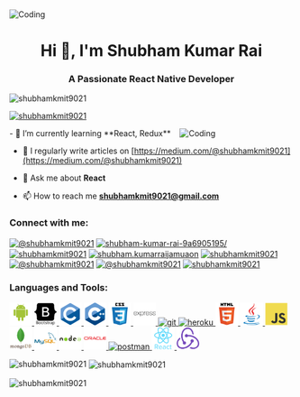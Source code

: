 <img align="center" alt="Coding" width="100%" height="300px" src="https://user-images.githubusercontent.com/98958667/215025811-65a10f9e-cd72-4de9-b54d-d43e82b76f38.jpg">

<h1 align="center">Hi 👋, I'm Shubham Kumar Rai</h1>
<h3 align="center">A Passionate React Native Developer</h3>

<p align="left"> <img src="https://komarev.com/ghpvc/?username=shubhamkmit9021&label=Profile%20views&color=0e75b6&style=flat" alt="shubhamkmit9021" /> </p>

<p align="left"> <a href="https://github.com/ryo-ma/github-profile-trophy"><img src="https://github-profile-trophy.vercel.app/?username=shubhamkmit9021" alt="shubhamkmit9021" /></a> </p>
<img align="right" alt="Coding" width="40%" src="https://www.sarvika.com/wp-content/uploads/2021/03/Backend-Developer-Python-GIF-Dribble.gif">
- 🌱 I’m currently learning **React, Redux**

- 📝 I regularly write articles on [https://medium.com/@shubhamkmit9021](https://medium.com/@shubhamkmit9021)

- 💬 Ask me about **React**

- 📫 How to reach me **shubhamkmit9021@gmail.com**

<h3 align="left">Connect with me:</h3>
<p align="left">
<a href="https://codepen.io/shubhamkmit9021" target="blank"><img align="center" src="https://raw.githubusercontent.com/rahuldkjain/github-profile-readme-generator/master/src/images/icons/Social/codepen.svg" alt="@shubhamkmit9021" height="30" width="40" /></a>
<a href="https://linkedin.com/in/shubham-kumar-rai-9a6905195/" target="blank"><img align="center" src="https://raw.githubusercontent.com/rahuldkjain/github-profile-readme-generator/master/src/images/icons/Social/linked-in-alt.svg" alt="shubham-kumar-rai-9a6905195/" height="30" width="40" /></a>
<a href="https://codesandbox.com/shubhamkmit9021" target="blank"><img align="center" src="https://raw.githubusercontent.com/rahuldkjain/github-profile-readme-generator/master/src/images/icons/Social/codesandbox.svg" alt="shubhamkmit9021" height="30" width="40" /></a>
<a href="https://fb.com/shubham.kumarraijamuaon" target="blank"><img align="center" src="https://raw.githubusercontent.com/rahuldkjain/github-profile-readme-generator/master/src/images/icons/Social/facebook.svg" alt="shubham.kumarraijamuaon" height="30" width="40" /></a>
<a href="https://instagram.com/shubhamkmit9021" target="blank"><img align="center" src="https://raw.githubusercontent.com/rahuldkjain/github-profile-readme-generator/master/src/images/icons/Social/instagram.svg" alt="shubhamkmit9021" height="30" width="40" /></a>
<a href="https://medium.com/@shubhamkmit9021" target="blank"><img align="center" src="https://raw.githubusercontent.com/rahuldkjain/github-profile-readme-generator/master/src/images/icons/Social/medium.svg" alt="@shubhamkmit9021" height="30" width="40" /></a>
<a href="https://www.hackerrank.com/shubhamkmit9021" target="blank"><img align="center" src="https://raw.githubusercontent.com/rahuldkjain/github-profile-readme-generator/master/src/images/icons/Social/hackerrank.svg" alt="@shubhamkmit9021" height="30" width="40" /></a>
<a href="https://www.leetcode.com/shubhamkmit9021" target="blank"><img align="center" src="https://raw.githubusercontent.com/rahuldkjain/github-profile-readme-generator/master/src/images/icons/Social/leet-code.svg" alt="shubhamkmit9021" height="30" width="40" /></a>
</p>

<h3 align="left">Languages and Tools:</h3>
<p align="left"> <a href="https://developer.android.com" target="_blank" rel="noreferrer"> <img src="https://raw.githubusercontent.com/devicons/devicon/master/icons/android/android-original-wordmark.svg" alt="android" width="40" height="40"/> </a> <a href="https://getbootstrap.com" target="_blank" rel="noreferrer"> <img src="https://raw.githubusercontent.com/devicons/devicon/master/icons/bootstrap/bootstrap-plain-wordmark.svg" alt="bootstrap" width="40" height="40"/> </a> <a href="https://www.cprogramming.com/" target="_blank" rel="noreferrer"> <img src="https://raw.githubusercontent.com/devicons/devicon/master/icons/c/c-original.svg" alt="c" width="40" height="40"/> </a> <a href="https://www.w3schools.com/cpp/" target="_blank" rel="noreferrer"> <img src="https://raw.githubusercontent.com/devicons/devicon/master/icons/cplusplus/cplusplus-original.svg" alt="cplusplus" width="40" height="40"/> </a> <a href="https://www.w3schools.com/css/" target="_blank" rel="noreferrer"> <img src="https://raw.githubusercontent.com/devicons/devicon/master/icons/css3/css3-original-wordmark.svg" alt="css3" width="40" height="40"/> </a> <a href="https://expressjs.com" target="_blank" rel="noreferrer"> <img src="https://raw.githubusercontent.com/devicons/devicon/master/icons/express/express-original-wordmark.svg" alt="express" width="40" height="40"/> </a> <a href="https://git-scm.com/" target="_blank" rel="noreferrer"> <img src="https://www.vectorlogo.zone/logos/git-scm/git-scm-icon.svg" alt="git" width="40" height="40"/> </a> <a href="https://heroku.com" target="_blank" rel="noreferrer"> <img src="https://www.vectorlogo.zone/logos/heroku/heroku-icon.svg" alt="heroku" width="40" height="40"/> </a> <a href="https://www.w3.org/html/" target="_blank" rel="noreferrer"> <img src="https://raw.githubusercontent.com/devicons/devicon/master/icons/html5/html5-original-wordmark.svg" alt="html5" width="40" height="40"/> </a> <a href="https://www.java.com" target="_blank" rel="noreferrer"> <img src="https://raw.githubusercontent.com/devicons/devicon/master/icons/java/java-original.svg" alt="java" width="40" height="40"/> </a> <a href="https://developer.mozilla.org/en-US/docs/Web/JavaScript" target="_blank" rel="noreferrer"> <img src="https://raw.githubusercontent.com/devicons/devicon/master/icons/javascript/javascript-original.svg" alt="javascript" width="40" height="40"/> </a> <a href="https://www.mongodb.com/" target="_blank" rel="noreferrer"> <img src="https://raw.githubusercontent.com/devicons/devicon/master/icons/mongodb/mongodb-original-wordmark.svg" alt="mongodb" width="40" height="40"/> </a> <a href="https://www.mysql.com/" target="_blank" rel="noreferrer"> <img src="https://raw.githubusercontent.com/devicons/devicon/master/icons/mysql/mysql-original-wordmark.svg" alt="mysql" width="40" height="40"/> </a> <a href="https://nodejs.org" target="_blank" rel="noreferrer"> <img src="https://raw.githubusercontent.com/devicons/devicon/master/icons/nodejs/nodejs-original-wordmark.svg" alt="nodejs" width="40" height="40"/> </a> <a href="https://www.oracle.com/" target="_blank" rel="noreferrer"> <img src="https://raw.githubusercontent.com/devicons/devicon/master/icons/oracle/oracle-original.svg" alt="oracle" width="40" height="40"/> </a> <a href="https://postman.com" target="_blank" rel="noreferrer"> <img src="https://www.vectorlogo.zone/logos/getpostman/getpostman-icon.svg" alt="postman" width="40" height="40"/> </a> <a href="https://reactjs.org/" target="_blank" rel="noreferrer"> <img src="https://raw.githubusercontent.com/devicons/devicon/master/icons/react/react-original-wordmark.svg" alt="react" width="40" height="40"/> </a> <a href="https://redux.js.org" target="_blank" rel="noreferrer"> <img src="https://raw.githubusercontent.com/devicons/devicon/master/icons/redux/redux-original.svg" alt="redux" width="40" height="40"/> </a> </p>

<p><img align="left" src="https://github-readme-stats.vercel.app/api/top-langs?username=shubhamkmit9021&show_icons=true&locale=en&layout=compact" alt="shubhamkmit9021" /></p>

<p>&nbsp;<img align="center" src="https://github-readme-stats.vercel.app/api?username=shubhamkmit9021&show_icons=true&locale=en" alt="shubhamkmit9021" /></p>

<p><img align="center" src="https://github-readme-streak-stats.herokuapp.com/?user=shubhamkmit9021&" alt="shubhamkmit9021" /></p>
